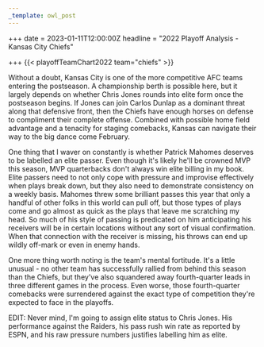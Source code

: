 ```yaml
---
_template: owl_post
---
```


+++
date = 2023-01-11T12:00:00Z
headline = "2022 Playoff Analysis - Kansas City Chiefs"

+++
{{< playoffTeamChart2022 team="chiefs" >}}

Without a doubt, Kansas City is one of the more competitive AFC teams entering the postseason. A championship berth is possible here, but it largely depends on whether  Chris Jones rounds into elite form once the postseason begins. If Jones can join Carlos Dunlap as a dominant threat along that defensive front, then the Chiefs have enough horses on defense to compliment their complete offense. Combined with possible home field advantage and a tenacity for staging comebacks, Kansas can navigate their way to the big dance come February.

One thing that I waver on constantly is whether Patrick Mahomes deserves to be labelled an elite passer. Even though it's likely he'll be crowned MVP this season, MVP quarterbacks don't always win elite billing in my book. Elite passers need to not only cope with pressure and improvise effectively when plays break down, but they also need to demonstrate consistency on a weekly basis. Mahomes threw some brilliant passes this year that only a handful of other folks in this world can pull off, but those types of plays come and go almost as quick as the plays that leave me scratching my head. So much of his style of passing is predicated on him anticipating his receivers will be in certain locations without any sort of visual confirmation. When that connection with the receiver is missing, his throws can end up wildly off-mark or even in enemy hands.

One more thing worth noting is the team's mental fortitude. It's a little unusual - no other team has successfully rallied from behind this season than the Chiefs, but they've also squandered away fourth-quarter leads in three different games in the process. Even worse, those fourth-quarter comebacks were surrendered against the exact type of competition they're expected to face in the playoffs.

EDIT: Never mind, I'm going to assign elite status to Chris Jones. His performance against the Raiders, his pass rush win rate as reported by ESPN, and his raw pressure numbers justifies labelling him as elite.
